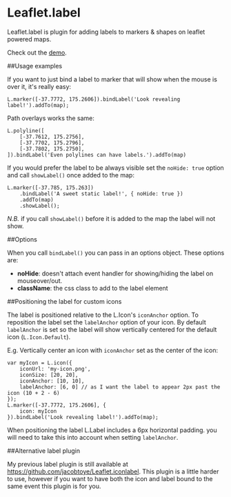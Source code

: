 Leaflet.label
=============

Leaflet.label is plugin for adding labels to markers &amp; shapes on leaflet powered maps.

Check out the [demo](http://leaflet.github.com/Leaflet.label/).

##Usage examples

If you want to just bind a label to marker that will show when the mouse is over it, it's really easy:

````
L.marker([-37.7772, 175.2606]).bindLabel('Look revealing label!').addTo(map);
````

Path overlays works the same:

````
L.polyline([
	[-37.7612, 175.2756],
	[-37.7702, 175.2796],
	[-37.7802, 175.2750],
]).bindLabel('Even polylines can have labels.').addTo(map)	
````

If you would prefer the label to be always visible set the ````noHide: true```` option and call ````showLabel()```` once added to the map:

````
L.marker([-37.785, 175.263])
	.bindLabel('A sweet static label!', { noHide: true })
	.addTo(map)
	.showLabel();
````

*N.B.* if you call `showLabel()` before it is added to the map the label will not show.

##Options

When you call ````bindLabel()```` you can pass in an options object. These options are:

 - **noHide**: doesn't attach event handler for showing/hiding the label on mouseover/out.
 - **className**: the css class to add to the label element

##Positioning the label for custom icons

The label is positioned relative to the L.Icon's ````iconAnchor```` option. To reposition the label set the ````labelAnchor```` option of your icon. By default ````labelAnchor```` is set so the label will show vertically centered for the default icon (````L.Icon.Default````).

E.g. Vertically center an icon with ````iconAnchor```` set as the center of the icon:

````
var myIcon = L.icon({
	iconUrl: 'my-icon.png',
	iconSize: [20, 20],
	iconAnchor: [10, 10],
	labelAnchor: [6, 0] // as I want the label to appear 2px past the icon (10 + 2 - 6)
});
L.marker([-37.7772, 175.2606], {
	icon: myIcon
}).bindLabel('Look revealing label!').addTo(map);
````

When positioning the label L.Label includes a 6px horizontal padding. you will need to take this into account when setting ````labelAnchor````.

##Alternative label plugin

My previous label plugin is still available at https://github.com/jacobtoye/Leaflet.iconlabel. This plugin is a little harder to use, however if you want to have both the icon and label bound to the same event this plugin is for you.
